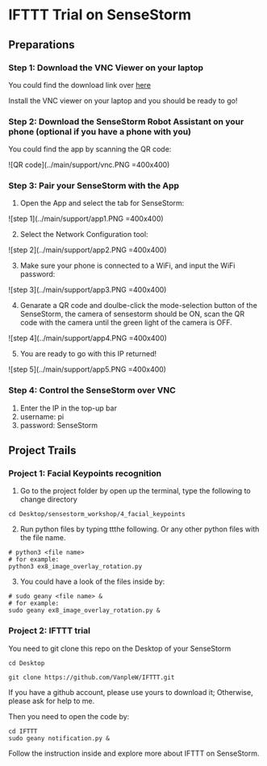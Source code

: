 # IFTTT Trial on SenseStorm

## Preparations

### Step 1: Download the VNC Viewer on your laptop
You could find the download link over [here](https://www.realvnc.com/en/connect/download/viewer/windows/)

Install the VNC viewer on your laptop and you should be ready to go!

### Step 2: Download the SenseStorm Robot Assistant on your phone (optional if you have a phone with you)
You could find the app by scanning the QR code:

![QR code](../main/support/vnc.PNG =400x400)

### Step 3: Pair your SenseStorm with the App
1. Open the App and select the tab for SenseStorm:

![step 1](../main/support/app1.PNG =400x400)

2. Select the Network Configuration tool:

![step 2](../main/support/app2.PNG =400x400)

3. Make sure your phone is connected to a WiFi, and input the WiFi password:

![step 3](../main/support/app3.PNG =400x400)

4. Genarate a QR code and doulbe-click the mode-selection button of the SenseStorm, the camera of sensestorm should be ON, scan the QR code with the camera until the green light of the camera is OFF.

![step 4](../main/support/app4.PNG =400x400)

5. You are ready to go with this IP returned!

![step 5](../main/support/app5.PNG =400x400)

### Step 4: Control the SenseStorm over VNC
1. Enter the IP in the top-up bar
2. username: pi
3. password: SenseStorm

## Project Trails

### Project 1: Facial Keypoints recognition
1. Go to the project folder by open up the terminal, type the following to change directory
```
cd Desktop/sensestorm_workshop/4_facial_keypoints
```
2. Run python files by typing ttthe following. Or any other python files with the file name.
```
# python3 <file name>
# for example:
python3 ex8_image_overlay_rotation.py
```
3. You could have a look of the files inside by:
```
# sudo geany <file name> &
# for example:
sudo geany ex8_image_overlay_rotation.py &
```
### Project 2: IFTTT trial 
You need to git clone this repo on the Desktop of your SenseStorm
```
cd Desktop

git clone https://github.com/VanpleW/IFTTT.git
```
If you have a github account, please use yours to download it; Otherwise, please ask for help to me.

Then you need to open the code by:
```
cd IFTTT
sudo geany notification.py &
```
Follow the instruction inside and explore more about IFTTT on SenseStorm.
